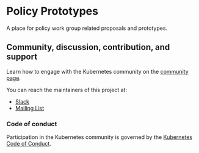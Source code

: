 # Policy Prototypes

A place for policy work group related proposals and prototypes.

## Community, discussion, contribution, and support

Learn how to engage with the Kubernetes community on the [community page](http://kubernetes.io/community/).

You can reach the maintainers of this project at:

- [Slack](https://kubernetes.slack.com/messages/wg-policy)
- [Mailing List](https://groups.google.com/forum/#!forum/kubernetes-wg-policy)

### Code of conduct

Participation in the Kubernetes community is governed by the [Kubernetes Code of Conduct](code-of-conduct.md).
